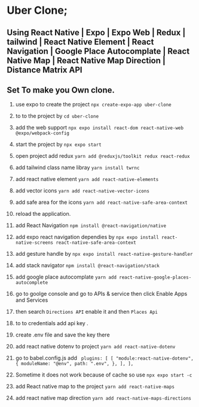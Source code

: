 # Uber Clone;

## Using React Native | Expo | Expo Web | Redux | tailwind | React Native Element | React Navigation | Google Place Autocomplate | React Native Map | React Native Map Direction | Distance Matrix API

## Set To make you Own clone.

1. use expo to create the project
   `npx create-expo-app uber-clone`

2. to to the project by
   `cd uber-clone`

3. add the web support
   `npx expo install react-dom react-native-web @expo/webpack-config`

4. start the project by
   `npx expo start`

5. open project add redux
   `yarn add @reduxjs/toolkit redux react-redux`

6. add tailwind class name libray
   `yarn install twrnc`

7. add react native element
   `yarn add react-native-elements`

8. add vector icons
   `yarn add react-native-vector-icons`

9. add safe area for the icons
   `yarn add react-native-safe-area-context`

10. reload the application.

11. add React Navigation
    `npm install @react-navigation/native`

12. add expo react navigation dependies by
    `npx expo install react-native-screens react-native-safe-area-context`

13. add gesture handle by
    `npx expo install react-native-gesture-handler`

14. add stack navigator
    `npm install @react-navigation/stack`

15. add google place autocomplate
    `yarn add react-native-google-places-autocomplete`

16. go to goolge console and go to APIs & service then click Enable Apps and Services

17. then search `Directions API` enable it and then `Places Api`

18. to to credentials add api key .

19. create .env file and save the key there

20. add react native dotenv to project
    `yarn add react-native-dotenv`

21. go to babel.config.js add
    ` plugins: [
  [
    "module:react-native-dotenv",
    {
      moduleName: "@env",
      path: ".env",
    },
  ],
],`

22. Sometime it does not work because of cache so use
    `npx expo start -c`

23. add React native map to the project
    `yarn add react-native-maps`

24. add react native map direction
    `yarn add react-native-maps-directions`
